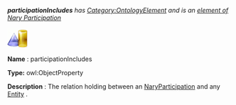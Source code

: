 ___participationIncludes__ 
 has
 [Category:OntologyElement](../../Category/OntologyElement "Category:OntologyElement") 
 and is an
 [element of](../../Property/ElementOf "Property:ElementOf") 
[Nary Participation](../../Submissions/Nary_Participation "Submissions:Nary Participation")_




  





[![ObjectProperty](../public/images/thumb/c/c3/ObjectProperty.gif/45px-ObjectProperty.gif)](../../Image/ObjectProperty.gif "ObjectProperty")


__Name__ 
 : participationIncludes
 



__Type:__ 
 owl:ObjectProperty
 



__Description__ 
 : The relation holding between an
 [NaryParticipation](../../Submissions/Nary_Participation/NaryParticipation "Submissions:Nary Participation/NaryParticipation") 
 and any
 [Entity](../../Submissions/Situation/Entity "Submissions:Situation/Entity") 
 .